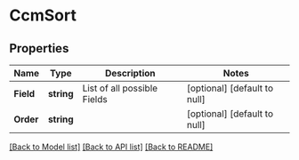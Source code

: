 # CcmSort

## Properties
Name | Type | Description | Notes
------------ | ------------- | ------------- | -------------
**Field** | **string** | List of all possible Fields | [optional] [default to null]
**Order** | **string** |  | [optional] [default to null]

[[Back to Model list]](../README.md#documentation-for-models) [[Back to API list]](../README.md#documentation-for-api-endpoints) [[Back to README]](../README.md)

